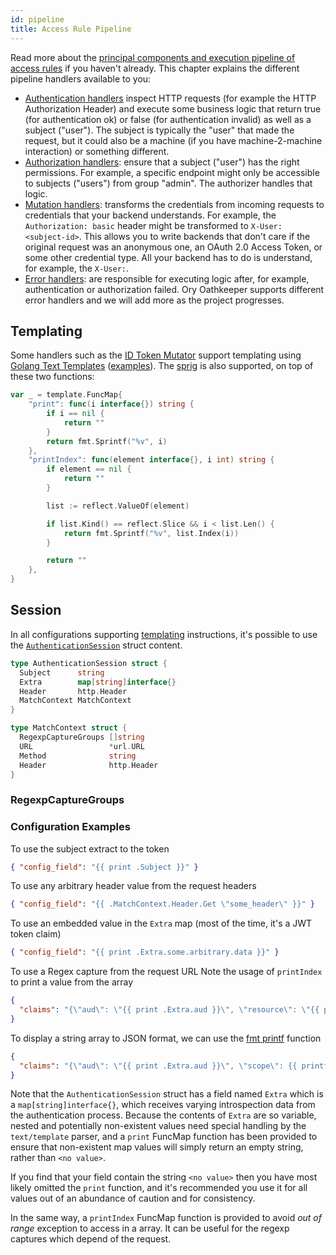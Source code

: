 ```yaml
---
id: pipeline
title: Access Rule Pipeline
---
```


Read more about the
[principal components and execution pipeline of access rules](api-access-rules.md)
if you haven't already. This chapter explains the different pipeline handlers
available to you:

- [Authentication handlers](pipeline/authn.md) inspect HTTP requests (for example the
  HTTP Authorization Header) and execute some business logic that return true
  (for authentication ok) or false (for authentication invalid) as well as a
  subject ("user"). The subject is typically the "user" that made the request,
  but it could also be a machine (if you have machine-2-machine interaction) or
  something different.
- [Authorization handlers](pipeline/authz.md): ensure that a subject ("user")
  has the right permissions. For example, a specific endpoint might only be
  accessible to subjects ("users") from group "admin". The authorizer handles
  that logic.
- [Mutation handlers](pipeline/mutator.md): transforms the credentials from
  incoming requests to credentials that your backend understands. For example,
  the `Authorization: basic` header might be transformed to
  `X-User: <subject-id>`. This allows you to write backends that don't care if
  the original request was an anonymous one, an OAuth 2.0 Access Token, or some
  other credential type. All your backend has to do is understand, for example,
  the `X-User:`.
- [Error handlers](pipeline/error.md): are responsible for executing logic
  after, for example, authentication or authorization failed. Ory Oathkeeper
  supports different error handlers and we will add more as the project
  progresses.

## Templating

Some handlers such as the [ID Token Mutator](pipeline/mutator.md#id_token)
support templating using
[Golang Text Templates](https://golang.org/pkg/text/template/)
([examples](https://blog.gopheracademy.com/advent-2017/using-go-templates/)).
The [sprig](http://masterminds.github.io/sprig/) is also supported, on top of
these two functions:

```go
var _ = template.FuncMap{
    "print": func(i interface{}) string {
        if i == nil {
            return ""
        }
        return fmt.Sprintf("%v", i)
    },
    "printIndex": func(element interface{}, i int) string {
        if element == nil {
            return ""
        }

        list := reflect.ValueOf(element)

        if list.Kind() == reflect.Slice && i < list.Len() {
            return fmt.Sprintf("%v", list.Index(i))
        }

        return ""
    },
}
```

## Session

In all configurations supporting [templating](#templating) instructions, it's
possible to use the
[`AuthenticationSession`](https://github.com/ory/oathkeeper/blob/master/pipeline/authn/authenticator.go#L39)
struct content.

```go
type AuthenticationSession struct {
  Subject      string
  Extra        map[string]interface{}
  Header       http.Header
  MatchContext MatchContext
}

type MatchContext struct {
  RegexpCaptureGroups []string
  URL                 *url.URL
  Method              string
  Header              http.Header
}
```

### RegexpCaptureGroups

### Configuration Examples

To use the subject extract to the token

```json
{ "config_field": "{{ print .Subject }}" }
```

To use any arbitrary header value from the request headers

```json
{ "config_field": "{{ .MatchContext.Header.Get \"some_header\" }}" }
```

To use an embedded value in the `Extra` map (most of the time, it's a JWT token
claim)

```json
{ "config_field": "{{ print .Extra.some.arbitrary.data }}" }
```

To use a Regex capture from the request URL Note the usage of `printIndex` to
print a value from the array

```json
{
  "claims": "{\"aud\": \"{{ print .Extra.aud }}\", \"resource\": \"{{ printIndex .MatchContext.RegexpCaptureGroups 0 }}\""
}
```

To display a string array to JSON format, we can use the
[fmt printf](https://golang.org/pkg/fmt/) function

```json
{
  "claims": "{\"aud\": \"{{ print .Extra.aud }}\", \"scope\": {{ printf \"%+q\" .Extra.scp }}}"
}
```

Note that the `AuthenticationSession` struct has a field named `Extra` which is
a `map[string]interface{}`, which receives varying introspection data from the
authentication process. Because the contents of `Extra` are so variable, nested
and potentially non-existent values need special handling by the `text/template`
parser, and a `print` FuncMap function has been provided to ensure that
non-existent map values will simply return an empty string, rather than
`<no value>`.

If you find that your field contain the string `<no value>` then you have most
likely omitted the `print` function, and it's recommended you use it for all
values out of an abundance of caution and for consistency.

In the same way, a `printIndex` FuncMap function is provided to avoid _out of
range_ exception to access in a array. It can be useful for the regexp captures
which depend of the request.
